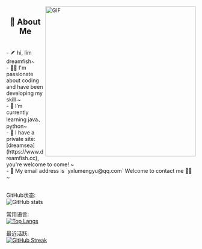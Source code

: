 
<!-- 背景图 -->
<br />
<br />
<img align="right" alt="GIF" src="./assets/bg.png" width="400"/>

<!-- 关于我 -->
<h2 height="199px" align="center">📌 About Me</h2>
<br />
- 🪶 hi, Iim dreamfish~<br />
- 👨‍💻 I'm passionate about coding and have been developing my skill ~<br />
- 🌱 I’m currently learning java、python~<br />
- 🐋 I have a private site: [dreamsea](https://www.dreamfish.cc), you're welcome to come! ~<br />
- 📨 My email address is `yxlumengyu@qq.com` Welcome to contact me 👏🏻 ~<br />
<h2 height="199px" align="center"></h2>

GitHub状态:<br />
![GitHub stats](https://github-readme-stats.vercel.app/api?username=dreamfishyx&show_icons=true&theme=default&count_private=true)

常用语言:<br />
[![Top Langs](https://github-readme-stats.vercel.app/api/top-langs/?username=dreamfishyx&layout=compact&theme=default)](https://github.com/dreamfishyx/github-readme-stats)

最近活跃:<br />
[![GitHub Streak](https://streak-stats.demolab.com/?user=dreamfishyx&theme=tokyonight-duo)](https://git.io/streak-stats)
<!--
**dreamfishyx/dreamfishyx** is a ✨ _special_ ✨ repository because its `README.md` (this file) appears on your GitHub profile.

Here are some ideas to get you started:

- 🔭 I’m currently working on ...
- 🌱 I’m currently learning ...
- 👯 I’m looking to collaborate on ...
- 🤔 I’m looking for help with ...
- 💬 Ask me about ...
- 📫 How to reach me: ...
- 😄 Pronouns: ...
- ⚡ Fun fact: ...
-->
